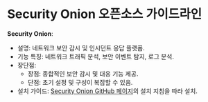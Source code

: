 # Security Onion 오픈소스 가이드라인
**Security Onion**:
  - 설명: 네트워크 보안 감시 및 인시던트 응답 플랫폼.
  - 기능 특징: 네트워크 트래픽 분석, 보안 이벤트 탐지, 로그 분석.
  - 장단점:
    - 장점: 종합적인 보안 감시 및 대응 기능 제공.
    - 단점: 초기 설정 및 구성이 복잡할 수 있음.
  - 설치 가이드: [Security Onion GitHub 페이지](https://github.com/Security-Onion-Solutions/security-onion)의 설치 지침을 따라 설치.